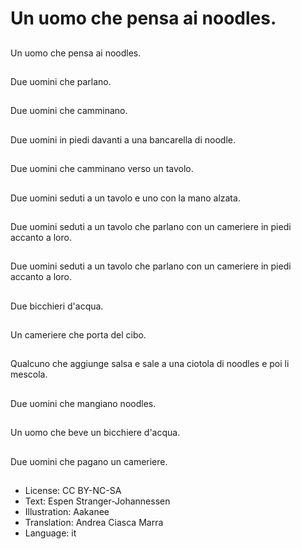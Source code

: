 # Un uomo che pensa ai noodles.

##
Un uomo che pensa ai noodles.

##
Due uomini che parlano.

##
Due uomini che camminano.

##
Due uomini in piedi davanti a una bancarella di noodle.

##
Due uomini che camminano verso un tavolo.

##
Due uomini seduti a un tavolo e uno con la mano alzata.

##
Due uomini seduti a un tavolo che parlano con un cameriere in piedi accanto a loro.

##
Due uomini seduti a un tavolo che parlano con un cameriere in piedi accanto a loro.

##
Due bicchieri d'acqua.

##
Un cameriere che porta del cibo.

##
Qualcuno che aggiunge salsa e sale a una ciotola di noodles e poi li mescola.

##
Due uomini che mangiano noodles.

##
Un uomo che beve un bicchiere d'acqua.

##
Due uomini che pagano un cameriere.

##
* License: CC BY-NC-SA
* Text: Espen Stranger-Johannessen
* Illustration: Aakanee
* Translation: Andrea Ciasca Marra
* Language: it
